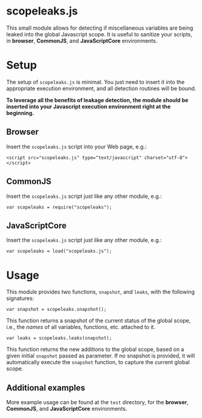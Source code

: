 # scopeleaks.js

This small module allows for detecting if miscellaneous variables are being leaked into the global Javascript scope. It is useful to sanitize your scripts, in __browser__, __CommonJS__, and __JavaScriptCore__ environments.

# Setup

The setup of `scopeleaks.js` is minimal. You just need to insert it into the appropriate execution environment, and all detection routines will be bound.

__To leverage all the benefits of leakage detection, the module should be inserted into your Javascript execution environment right at the beginning.__

## Browser

Insert the `scopeleaks.js` script into your Web page, e.g.:

	<script src="scopeleaks.js" type="text/javascript" charset="utf-8"></script>

## CommonJS

Insert the `scopeleaks.js` script just like any other module, e.g.:

	var scopeleaks = require("scopeleaks");

## JavaScriptCore

Insert the `scopeleaks.js` script just like any other module, e.g.:

	var scopeleaks = load("scopeleaks.js");

# Usage

This module provides two functions, `snapshot`, and `leaks`, with the following signatures:

	var snapshot = scopeleaks.snapshot();

This function returns a snapshot of the current status of the global scope, i.e., the _names_ of all variables, functions, etc. attached to it.

	var leaks = scopeleaks.leaks(snapshot);

This function returns the new additions to the global scope, based on a given initial `snapshot` passed as parameter. If no snapshot is provided, it will automatically execute the `snapshot` function, to capture the current global scope.

## Additional examples

More example usage can be found at the `test` directory, for the __browser__, __CommonJS__, and __JavaScriptCore__ environments.
